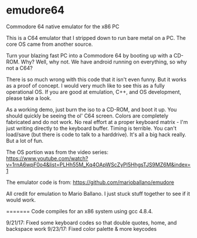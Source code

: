 # emudore64
Commodore 64 native emulator for the x86 PC

This is a C64 emulator that I stripped down to run bare metal on a PC.  The core OS came
from another source.

Turn your blazing fast PC into a Commodore 64 by booting up with a CD-ROM.
Why?  Well, why not.  We have android running on everything, so why not a C64?

There is so much wrong with this code that it isn't even funny.  But it works as a proof
of concept.  I would very much like to see this as a fully operational OS. If
you are good at emulation, C++, and OS development, please take a look.

As a working demo, just burn the iso to a CD-ROM, and boot it up.  You should quickly
be seeing the ol' C64 screen.  Colors are completely fabricated and do not work.  No real effort
at a proper keyboard matrix - I'm just writing directly to the keyboard buffer.  Timing is terrible.
You can't load/save (but there is code to talk to a harddrive). It's all a 
big hack really.  But a lot of fun.

The OS portion was from the video series: 
https://www.youtube.com/watch?v=1rnA6wpF0o4&list=PLHh55M_Kq4OApWScZyPl5HhgsTJS9MZ6M&index=1

The emulator code is from:
https://github.com/marioballano/emudore

All credit for emulation to Mario Ballano.  I just stuck stuff together to see if it would work.

=======
Code compiles for an x86 system using gcc 4.8.4. 

9/21/17: Fixed some keyboard codes so that double quotes, home, and backspace work
9/23/17: Fixed color palette & more keycodes
